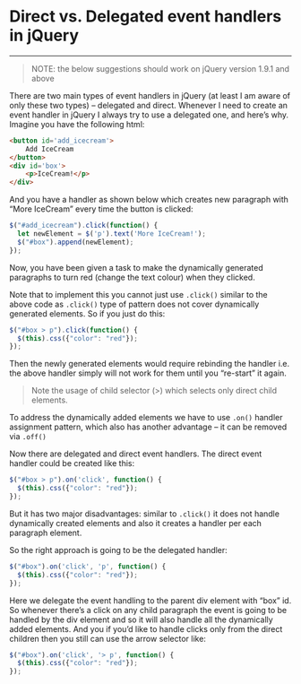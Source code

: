 # Direct vs. Delegated event handlers in jQuery

---

> NOTE: the below suggestions should work on jQuery version 1.9.1 and above


There are two main types of event handlers in jQuery (at least I am aware of only these two types) – delegated and direct. Whenever I need to create an event handler in jQuery I always try to use a delegated one, and here’s why. Imagine you have the following html:

```html
<button id='add_icecream'>
    Add IceCream
</button>
<div id='box'>
    <p>IceCream!</p>
</div>
```
And you have a handler as shown below which creates new paragraph with “More IceCream” every time the button is clicked:

```javascript
$("#add_icecream").click(function() {
  let newElement = $('p').text('More IceCream!');
  $("#box").append(newElement);
});
```

Now, you have been given a task to make the dynamically generated paragraphs to turn red (change the text colour) when they clicked.

Note that to implement this you cannot just use `.click()` similar to the above code as `.click()` type of pattern does not cover dynamically generated elements. So if you just do this:
```javascript
$("#box > p").click(function() {
  $(this).css({"color": "red"});
});
```
Then the newly generated elements would require rebinding the handler i.e. the above handler simply will not work for them until you “re-start” it again.
> Note the usage of child selector (>) which selects only direct child elements.

To address the dynamically added elements we have to use `.on()` handler assignment pattern, which also has another advantage – it can be removed via `.off()`

Now there are delegated and direct event handlers. The direct event handler could be created like this:
```javascript
$("#box > p").on('click', function() {
  $(this).css({"color": "red"});
});
```
But it has two major disadvantages: similar to `.click()` it does not handle dynamically created elements and also it creates a handler per each paragraph element.

So the right approach is going to be the delegated handler:
```javascript
$("#box").on('click', 'p', function() {
  $(this).css({"color": "red"});
});
```
Here we delegate the event handling to the parent div element with “box” id. So whenever there’s a click on any child paragraph the event is going to be handled by the div element and so it will also handle all the dynamically added elements. And you if you’d like to handle clicks only from the direct children then you still can use the arrow selector like:
```javascript
$("#box").on('click', '> p', function() {
  $(this).css({"color": "red"});
});
```
